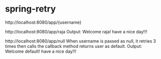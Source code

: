 # spring-retry

http://localhost:8080/app/{username}

http://localhost:8080/app/raja
Output:
Welcome raja! have a nice day!!!


http://localhost:8080/app/null
When username is passed as null, it retries 3 times then calls the callback method returns user as default.
Output:
Welcome default! have a nice day!!!
